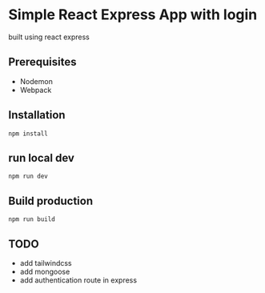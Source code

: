 # Simple React Express App with login

built using react express

## Prerequisites

* Nodemon
* Webpack

## Installation

`npm install`

## run local dev

`npm run dev`

## Build production

`npm run build`

## TODO

* add tailwindcss 
* add mongoose
* add authentication route in express